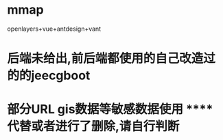 # mmap
openlayers+vue+antdesign+vant

# 后端未给出,前后端都使用的自己改造过的的jeecgboot
# 部分URL gis数据等敏感数据使用 ****代替或者进行了删除,请自行判断


